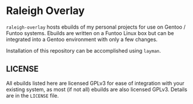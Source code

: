 Raleigh Overlay
===============

`raleigh-overlay` hosts ebuilds of my personal projects for use on Gentoo /
Funtoo systems. Ebuilds are written on a Funtoo Linux box but can be
integrated into a Gentoo environment with only a few changes.

Installation of this repository can be accomplished using `layman`.

LICENSE
-------

All ebuilds listed here are licensed GPLv3 for ease of integration with your
existing system, as most (if not all) ebuilds are also licensed GPLv3. Details
are in the `LICENSE` file.

